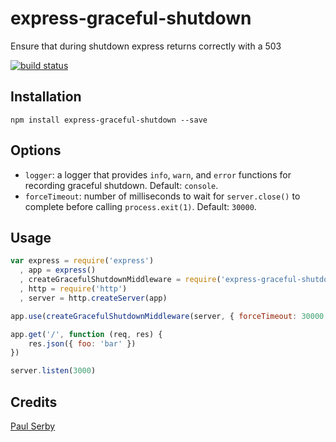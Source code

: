 # express-graceful-shutdown

Ensure that during shutdown express returns correctly with a 503

[![build status](https://secure.travis-ci.org/serby/express-graceful-shutdown.png)](http://travis-ci.org/serby/express-graceful-shutdown)

## Installation

```
npm install express-graceful-shutdown --save
```

## Options

* `logger`: a logger that provides `info`, `warn`, and `error` functions for recording graceful shutdown. Default: `console`.
* `forceTimeout`: number of milliseconds to wait for `server.close()` to complete before calling `process.exit(1)`. Default: `30000`.

## Usage

```js
var express = require('express')
  , app = express()
  , createGracefulShutdownMiddleware = require('express-graceful-shutdown')
  , http = require('http')
  , server = http.createServer(app)

app.use(createGracefulShutdownMiddleware(server, { forceTimeout: 30000 }))

app.get('/', function (req, res) {
    res.json({ foo: 'bar' })
})

server.listen(3000)
```

## Credits
[Paul Serby](https://github.com/serby/)
